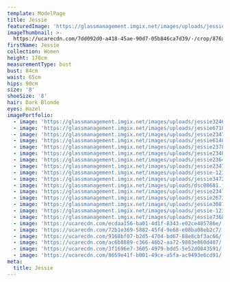 ```yaml
---
template: ModelPage
title: Jessie
featuredImage: 'https://glassmanagement.imgix.net/images/uploads/jessie73682banner.png'
imageThumbnail: >-
  https://ucarecdn.com/7dd092d0-a418-45ae-90d7-05b846ca7d39/-/crop/876x1217/2359,1607/-/preview/
firstName: Jessie
collection: Women
height: 170cm
measurementType: bust
bust: 84cm
waist: 65cm
hips: 90cm
size: '8'
shoeSize: '8'
hair: Dark Blonde
eyes: Hazel
imagePortfolio:
  - image: 'https://glassmanagement.imgix.net/images/uploads/jessie324678.jpg'
  - image: 'https://glassmanagement.imgix.net/images/uploads/jessie6718.jpg'
  - image: 'https://glassmanagement.imgix.net/images/uploads/jessie234786.jpg'
  - image: 'https://glassmanagement.imgix.net/images/uploads/jessie61487293.jpg'
  - image: 'https://glassmanagement.imgix.net/images/uploads/jessie23784.jpg'
  - image: 'https://glassmanagement.imgix.net/images/uploads/jessie23487.jpg'
  - image: 'https://glassmanagement.imgix.net/images/uploads/jessie2364789.jpg'
  - image: 'https://glassmanagement.imgix.net/images/uploads/jessie23478.jpg'
  - image: 'https://glassmanagement.imgix.net/images/uploads/jessie-123.jpg'
  - image: 'https://glassmanagement.imgix.net/images/uploads/jessie34726890.jpg'
  - image: 'https://glassmanagement.imgix.net/images/uploads/dsc08681.jpg'
  - image: 'https://glassmanagement.imgix.net/images/uploads/jessie2347869.jpg'
  - image: 'https://glassmanagement.imgix.net/images/uploads/jessie267389.jpg'
  - image: 'https://glassmanagement.imgix.net/images/uploads/jessie30873420.jpg'
  - image: 'https://glassmanagement.imgix.net/images/uploads/jessie-1234.jpg'
  - image: 'https://glassmanagement.imgix.net/images/uploads/jessie73682banner.png'
  - image: 'https://ucarecdn.com/ecdaa156-ba01-4d1f-8343-e02ce485786e/'
  - image: 'https://ucarecdn.com/72b1e369-5882-45fd-9e68-e08ba08eb2c7/'
  - image: 'https://ucarecdn.com/9168bf07-b2d5-4704-bd67-88e8cbf3ac66/'
  - image: 'https://ucarecdn.com/ac6b8889-c366-46b2-aa72-9883e860d407/'
  - image: 'https://ucarecdn.com/3f1696e7-3605-4979-bdd5-5e52d0843591/'
  - image: 'https://ucarecdn.com/8659e41f-b001-49ce-a5fa-ac9493e6cd91/'
meta:
  title: Jessie
---
```


